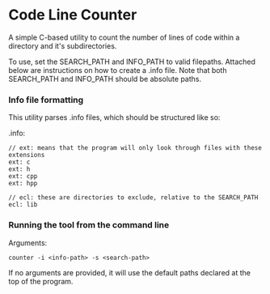 # Code Line Counter

A simple C-based utility to count the number of lines of code within a directory and it's subdirectories.

To use, set the SEARCH_PATH and INFO_PATH to valid filepaths. Attached below are instructions on how to create a .info file.
Note that both SEARCH_PATH and INFO_PATH should be absolute paths.

### Info file formatting
This utility parses .info files, which should be structured like so:

.info:
```
// ext: means that the program will only look through files with these extensions
ext: c
ext: h
ext: cpp
ext: hpp

// ecl: these are directories to exclude, relative to the SEARCH_PATH
ecl: lib
```
### Running the tool from the command line
Arguments:
```
counter -i <info-path> -s <search-path>
```

If no arguments are provided, it will use the default paths declared at the top of the program.

